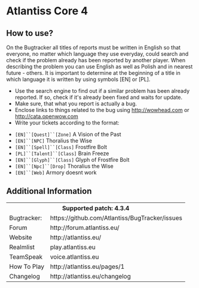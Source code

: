 Atlantiss Core 4
================================

How to use?
-------------------------
On the Bugtracker all titles of reports must be written in English so that everyone, no matter which language they use everyday, could search and check if the problem already has been reported by another player. When describing the problem you can use English as well as Polish and in nearest future - others. It is important to determine at the beginning of a title in which language it is written by using symbols [EN] or [PL].

 - Use the search engine to find out if a similar problem has been already reported. If so, check if it's already been fixed and waits for update.
 - Make sure, that what you report is actually a bug.
 - Enclose links to things related to the bug using http://wowhead.com or http://cata.openwow.com
 - Write your tickets according to the format:<br>
  * `[EN]``[Quest]``[Zone]` A Vision of the Past<br>
  * `[EN]``[NPC]` Thoralius the Wise<br>
  * `[EN]``[Spell]``[Class]` Frostfire Bolt<br>
  * `[PL]``[Talent]``[Class]` Brain Freeze<br>
  * `[EN]``[Glyph]``[Class]` Glyph of Frostfire Bolt<br>
  * `[EN]``[Npc]``[Drop]` Thoralius the Wise<br>
  * `[EN]``[Web]` Armory doesnt work


Additional Information
-------------------------
<table>
  <tr>
    <th colspan="2">Supported patch: 4.3.4</th>
  </tr>
  <tr>
    <td>Bugtracker:</td><td>https://github.com/Atlantiss/BugTracker/issues</td>
  </tr>
  <tr>
    <td>Forum</td><td>http://forum.atlantiss.eu/</td>
  </tr>
  <tr>
    <td>Website</td><td>http://atlantiss.eu/</td>
  </tr>
  <tr>
    <td>Realmlist</td><td>play.atlantiss.eu</td>
  </tr>
  <tr>
    <td>TeamSpeak</td><td>voice.atlantiss.eu</td>
  </tr>
  <tr>
    <td>How To Play</td><td>http://atlantiss.eu/pages/1</td>
  </tr>
  <tr>
    <td>Changelog</td><td>http://atlantiss.eu/changelog</td>
  </tr>
</table>
